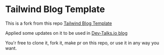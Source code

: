 # Tailwind Blog Template

This is a fork from this repo [Tailwind Blog Template](https://github.com/davidgrzyb/tailwind-blog-template/)

Applied some updates on it to be used in [Dev-Talks.io blog](https://www.dev-talks.io)

You'r free to clone it, fork it, make pr on this repo, or use it in any way you want.
